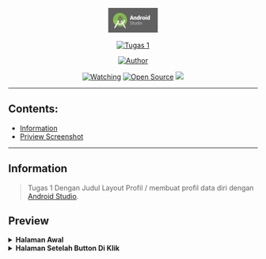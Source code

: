 <p align="center">
<img src="https://github.com/onlykape/Teori_Tugas-Layout-Profil/blob/main/Ss/logo.png?raw=true" alt="Logo Android Studio" width="100"/>
</p>

<p align="center">
<a href="#"><img title="Tugas 1" src="https://img.shields.io/badge/Ciluk Bot-green?colorA=%23ff0000&colorB=%23017e40&style=for-the-badge"></a>
</p>

<p align="center">
<a href="https://github.com/onlykape"><img title="Author" src="https://img.shields.io/badge/Author-onlykape-red.svg?style=for-the-badge&logo=github"></a>
</p>

<p align="center">
<a href="https://github.com/onlykape/Teori_Tugas-Layout-Profil/watchers"><img title="Watching" src="https://img.shields.io/github/watchers/onlykape/Bot?label=Watchers&color=blue&style=flat-square"></a>
<a href="https://github.com/onlykape/Teori_Tugas-Layout-Profil"><img title="Open Source" src="https://badges.frapsoft.com/os/v2/open-source.svg?v=103"></a>
<a href="https://hits.seeyoufarm.com"><img src="https://hits.seeyoufarm.com/api/count/incr/badge.svg?url=https%3A%2F%2Fgithub.com%2Fonlykape%2FBot&count_bg=%2379C83D&title_bg=%23555555&icon=probot.svg&icon_color=%2300FF6D&title=hits&edge_flat=false"/></a>
</p>
</div>

---

## Contents:
- [Information](#Information)
- [Priview Screenshot](#Preview)

---
## Information
> Tugas 1 Dengan Judul Layout Profil / membuat profil data diri dengan [Android Studio](https://developer.android.com/studio).

## Preview
<details>
<summary> <b>Halaman Awal</b></summary><br/>
<img src="https://github.com/onlykape/Teori_Tugas-Layout-Profil/blob/main/Ss/Activity1.png?raw=true" />
</details>

<details>
<summary> <b>Halaman Setelah Button Di Klik</b></summary><br/>
<img src="https://github.com/onlykape/Teori_Tugas-Layout-Profil/blob/main/Ss/Activity2.png?raw=true" />
</details>
